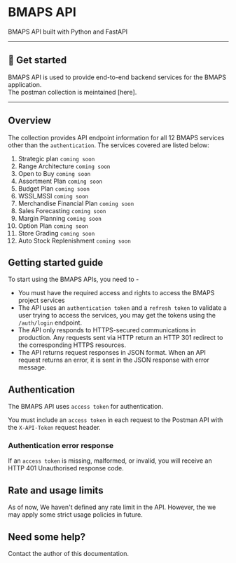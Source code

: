 # BMAPS API

BMAPS API built with Python and FastAPI

---

## 📄 Get started

BMAPS API is used to provide end-to-end backend services for the BMAPS application. </br>
The postman collection is meintained [here].

---

## **Overview**

The collection provides API endpoint information for all 12 BMAPS services other than the `authentication`. The services covered are listed below:

1. Strategic plan `coming soon`
2. Range Architecture `coming soon`
3. Open to Buy `coming soon`
4. Assortment Plan `coming soon`
5. Budget Plan `coming soon`
6. WSSI_MSSI `coming soon`
7. Merchandise Financial Plan `coming soon`
8. Sales Forecasting `coming soon`
9. Margin Planning `coming soon`
10. Option Plan `coming soon`
11. Store Grading `coming soon`
12. Auto Stock Replenishment `coming soon`

## **Getting started guide**

To start using the BMAPS APIs, you need to -

- You must have the required access and rights to access the BMAPS project services
- The API uses an `authentication token` and a `refresh token` to validate a user trying to access the services, you may get the tokens using the `/auth/login` endpoint.
- The API only responds to HTTPS-secured communications in production. Any requests sent via HTTP return an HTTP 301 redirect to the corresponding HTTPS resources.
- The API returns request responses in JSON format. When an API request returns an error, it is sent in the JSON response with error message.

## Authentication

The BMAPS API uses `access token` for authentication.

You must include an `access token` in each request to the Postman API with the `X-API-Token` request header.

### Authentication error response

If an `access token` is missing, malformed, or invalid, you will receive an HTTP 401 Unauthorised response code.

## Rate and usage limits

As of now, We haven't defined any rate limit in the API. However, the we may apply some strict usage policies in future.

## **Need some help?**

Contact the author of this documentation.
